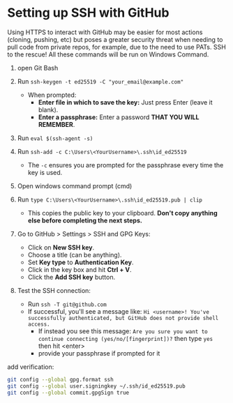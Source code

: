# Setting up SSH  with GitHub

Using HTTPS to interact with GitHub may be easier for most actions (cloning, pushing, etc) but poses a greater security threat when needing to pull code from private repos, for example, due to the need to use PATs. SSH to the rescue! All these commands will be run on Windows Command.

1. open Git Bash

2. Run `ssh-keygen -t ed25519 -C "your_email@example.com"`
   - When prompted:
     - **Enter file in which to save the key:** Just press Enter (leave it blank).
     - **Enter a passphrase:** Enter a password **THAT YOU WILL REMEMBER**.

3. Run `eval $(ssh-agent -s)`

4. Run `ssh-add -c C:\Users\<YourUsername>\.ssh\id_ed25519`
   - The `-c` ensures you are prompted for the passphrase every time the key is used.

5. Open windows command prompt (cmd)

6. Run `type C:\Users\<YourUsername>\.ssh\id_ed25519.pub | clip`
   - This copies the public key to your clipboard. **Don't copy anything else before completing the next steps.**

7. Go to GitHub > Settings > SSH and GPG Keys:
   - Click on **New SSH key**.
   - Choose a title (can be anything).
   - Set **Key type** to **Authentication Key**.
   - Click in the key box and hit **Ctrl + V**.
   - Click the **Add SSH key** button.

8. Test the SSH connection:
   - Run `ssh -T git@github.com`
   - If successful, you'll see a message like:
     `Hi <username>! You've successfully authenticated, but GitHub does not provide shell access.`
      - If instead you see this message:
         `Are you sure you want to continue connecting (yes/no/[fingerprint])?` then type `yes` then hit \<enter>
      - provide your passphrase if prompted for it

add verification:
``` bash
git config --global gpg.format ssh
git config --global user.signingkey ~/.ssh/id_ed25519.pub
git config --global commit.gpgSign true
```